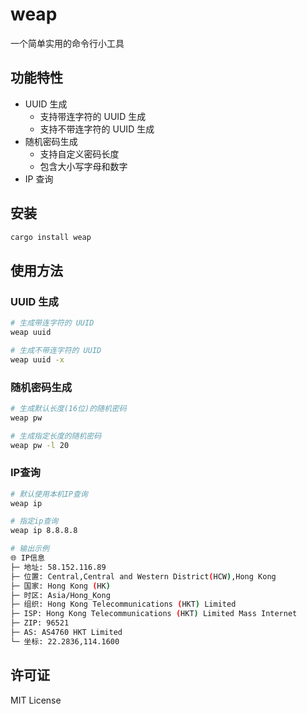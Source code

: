 # weap

一个简单实用的命令行小工具

## 功能特性

- UUID 生成
  - 支持带连字符的 UUID 生成
  - 支持不带连字符的 UUID 生成
- 随机密码生成
  - 支持自定义密码长度
  - 包含大小写字母和数字
- IP 查询

## 安装

```bash
cargo install weap
```

## 使用方法

### UUID 生成

```bash
# 生成带连字符的 UUID
weap uuid

# 生成不带连字符的 UUID
weap uuid -x
```

### 随机密码生成

```bash
# 生成默认长度(16位)的随机密码
weap pw

# 生成指定长度的随机密码
weap pw -l 20
```

### IP查询

```bash
# 默认使用本机IP查询
weap ip

# 指定ip查询
weap ip 8.8.8.8

# 输出示例
🌐 IP信息
├─ 地址: 58.152.116.89
├─ 位置: Central,Central and Western District(HCW),Hong Kong
├─ 国家: Hong Kong (HK)
├─ 时区: Asia/Hong_Kong
├─ 组织: Hong Kong Telecommunications (HKT) Limited
├─ ISP: Hong Kong Telecommunications (HKT) Limited Mass Internet
├─ ZIP: 96521
├─ AS: AS4760 HKT Limited
└─ 坐标: 22.2836,114.1600

```

## 许可证

MIT License 